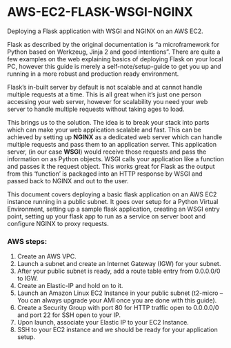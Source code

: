 # AWS-EC2-FLASK-WSGI-NGINX
Deploying a Flask application with WSGI and NGINX on an AWS EC2.

Flask as described by the original documentation is “a microframework for Python based on Werkzeug, Jinja 2 and good intentions”. There are quite a few examples on the web explaining basics of deploying Flask on your local PC, however this guide is merely a self-note/setup-guide to get you up and running in a more robust and production ready environment.

Flask’s in-built server by default is not scalable and at cannot handle multiple requests at a time. This is all great when it’s just one person accessing your web server, however for scalability you need your web server to handle multiple requests without taking ages to load.

This brings us to the solution. The idea is to break your stack into parts which can make your web application scalable and fast. This can be achieved by setting up **NGINX** as a dedicated web server which can handle multiple requests and pass them to an application server. This application server, (in our case **WSGI**) would receive those requests and pass the information on as Python objects. WSGI calls your application like a function and passes it the request object. This works great for Flask as the output from this ‘function’ is packaged into an HTTP response by WSGI and passed back to NGINX and out to the user.
 
This document covers deploying a basic flask application on an AWS EC2 instance running in a public subnet. It goes over setup for a Python Virtual Environment, setting up a sample flask application, creating an WSGI entry point, setting up your flask app to run as a service on server boot and configure NGINX to proxy requests. 

### AWS steps:

1.	Create an AWS VPC.
2.	Launch a subnet and create an Internet Gateway (IGW) for your subnet.
3.	After your public subnet is ready, add a route table entry from 0.0.0.0/0 to IGW.
4.	Create an Elastic-IP and hold on to it.
5.	Launch an Amazon Linux EC2 Instance in your public subnet (t2-micro – You can always upgrade your AMI once you are done with this guide).
6.	Create a Security Group with port 80 for HTTP traffic open to 0.0.0.0/0 and port 22 for SSH open to your IP.
7.	Upon launch, associate your Elastic IP to your EC2 Instance.
8.	SSH to your EC2 instance and we should be ready for your application setup.

